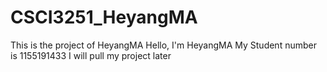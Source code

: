 # CSCI3251_HeyangMA
This is the project of HeyangMA
Hello, I'm HeyangMA
My Student number is 1155191433
I will pull my project later
